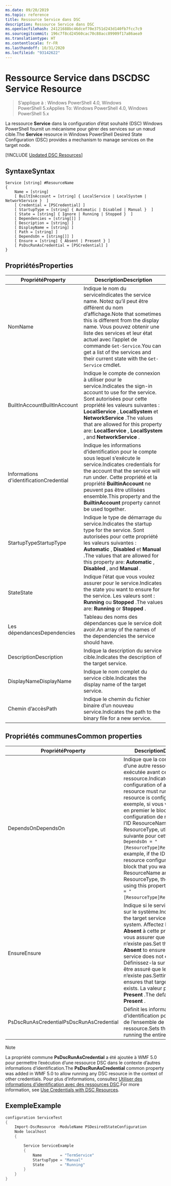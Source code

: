 ```yaml
---
ms.date: 09/20/2019
ms.topic: reference
title: Ressource Service dans DSC
description: Ressource Service dans DSC
ms.openlocfilehash: 24121688bc46dcef70e3751d243d140fb7fcc7c9
ms.sourcegitcommit: 196c7f8cd24560cac70c88acc89909f17a86aea9
ms.translationtype: HT
ms.contentlocale: fr-FR
ms.lasthandoff: 10/31/2020
ms.locfileid: "93142622"
---
```

# <a name="dsc-service-resource"></a><span data-ttu-id="a8baf-103">Ressource Service dans DSC</span><span class="sxs-lookup"><span data-stu-id="a8baf-103">DSC Service Resource</span></span>

> <span data-ttu-id="a8baf-104">S’applique à : Windows PowerShell 4.0, Windows PowerShell 5.x</span><span class="sxs-lookup"><span data-stu-id="a8baf-104">Applies To: Windows PowerShell 4.0, Windows PowerShell 5.x</span></span>

<span data-ttu-id="a8baf-105">La ressource **Service** dans la configuration d’état souhaité (DSC) Windows PowerShell fournit un mécanisme pour gérer des services sur un nœud cible.</span><span class="sxs-lookup"><span data-stu-id="a8baf-105">The **Service** resource in Windows PowerShell Desired State Configuration (DSC) provides a mechanism to manage services on the target node.</span></span>

[!INCLUDE [Updated DSC Resources](../../../../../includes/dsc-resources.md)]

## <a name="syntax"></a><span data-ttu-id="a8baf-106">Syntaxe</span><span class="sxs-lookup"><span data-stu-id="a8baf-106">Syntax</span></span>

```Syntax
Service [string] #ResourceName
{
    Name = [string]
    [ BuiltInAccount = [string] { LocalService | LocalSystem | NetworkService }  ]
    [ Credential = [PSCredential] ]
    [ StartupType = [string] { Automatic | Disabled | Manual }  ]
    [ State = [string] { Ignore | Running | Stopped }  ]
    [ Dependencies = [string[]] ]
    [ Description = [string] ]
    [ DisplayName = [string] ]
    [ Path = [string] ]
    [ DependsOn = [string[]] ]
    [ Ensure = [string] { Absent | Present } ]
    [ PsDscRunAsCredential = [PSCredential] ]
}
```

## <a name="properties"></a><span data-ttu-id="a8baf-107">Propriétés</span><span class="sxs-lookup"><span data-stu-id="a8baf-107">Properties</span></span>

|<span data-ttu-id="a8baf-108">Propriété</span><span class="sxs-lookup"><span data-stu-id="a8baf-108">Property</span></span> |<span data-ttu-id="a8baf-109">Description</span><span class="sxs-lookup"><span data-stu-id="a8baf-109">Description</span></span> |
|---|---|
|<span data-ttu-id="a8baf-110">Nom</span><span class="sxs-lookup"><span data-stu-id="a8baf-110">Name</span></span> |<span data-ttu-id="a8baf-111">Indique le nom du service</span><span class="sxs-lookup"><span data-stu-id="a8baf-111">Indicates the service name.</span></span> <span data-ttu-id="a8baf-112">Notez qu’il peut être différent du nom d’affichage.</span><span class="sxs-lookup"><span data-stu-id="a8baf-112">Note that sometimes this is different from the display name.</span></span> <span data-ttu-id="a8baf-113">Vous pouvez obtenir une liste des services et leur état actuel avec l’applet de commande `Get-Service`.</span><span class="sxs-lookup"><span data-stu-id="a8baf-113">You can get a list of the services and their current state with the `Get-Service` cmdlet.</span></span> |
|<span data-ttu-id="a8baf-114">BuiltInAccount</span><span class="sxs-lookup"><span data-stu-id="a8baf-114">BuiltInAccount</span></span> |<span data-ttu-id="a8baf-115">Indique le compte de connexion à utiliser pour le service.</span><span class="sxs-lookup"><span data-stu-id="a8baf-115">Indicates the sign-in account to use for the service.</span></span> <span data-ttu-id="a8baf-116">Sont autorisées pour cette propriété les valeurs suivantes : **LocalService** , **LocalSystem** et **NetworkService** .</span><span class="sxs-lookup"><span data-stu-id="a8baf-116">The values that are allowed for this property are: **LocalService** , **LocalSystem** , and **NetworkService** .</span></span> |
|<span data-ttu-id="a8baf-117">Informations d'identification</span><span class="sxs-lookup"><span data-stu-id="a8baf-117">Credential</span></span> |<span data-ttu-id="a8baf-118">Indique les informations d’identification pour le compte sous lequel s’exécute le service.</span><span class="sxs-lookup"><span data-stu-id="a8baf-118">Indicates credentials for the account that the service will run under.</span></span> <span data-ttu-id="a8baf-119">Cette propriété et la propriété **BuiltinAccount** ne peuvent pas être utilisées ensemble.</span><span class="sxs-lookup"><span data-stu-id="a8baf-119">This property and the **BuiltinAccount** property cannot be used together.</span></span> |
|<span data-ttu-id="a8baf-120">StartupType</span><span class="sxs-lookup"><span data-stu-id="a8baf-120">StartupType</span></span> |<span data-ttu-id="a8baf-121">Indique le type de démarrage du service.</span><span class="sxs-lookup"><span data-stu-id="a8baf-121">Indicates the startup type for the service.</span></span> <span data-ttu-id="a8baf-122">Sont autorisées pour cette propriété les valeurs suivantes : **Automatic** , **Disabled** et **Manual** .</span><span class="sxs-lookup"><span data-stu-id="a8baf-122">The values that are allowed for this property are: **Automatic** , **Disabled** , and **Manual** .</span></span> |
|<span data-ttu-id="a8baf-123">State</span><span class="sxs-lookup"><span data-stu-id="a8baf-123">State</span></span> |<span data-ttu-id="a8baf-124">Indique l’état que vous voulez assurer pour le service.</span><span class="sxs-lookup"><span data-stu-id="a8baf-124">Indicates the state you want to ensure for the service.</span></span> <span data-ttu-id="a8baf-125">Les valeurs sont : **Running** ou **Stopped** .</span><span class="sxs-lookup"><span data-stu-id="a8baf-125">The values are: **Running** or **Stopped** .</span></span> |
|<span data-ttu-id="a8baf-126">Les dépendances</span><span class="sxs-lookup"><span data-stu-id="a8baf-126">Dependencies</span></span> | <span data-ttu-id="a8baf-127">Tableau des noms des dépendances que le service doit avoir.</span><span class="sxs-lookup"><span data-stu-id="a8baf-127">An array of the names of the dependencies the service should have.</span></span> |
|<span data-ttu-id="a8baf-128">Description</span><span class="sxs-lookup"><span data-stu-id="a8baf-128">Description</span></span> |<span data-ttu-id="a8baf-129">Indique la description du service cible.</span><span class="sxs-lookup"><span data-stu-id="a8baf-129">Indicates the description of the target service.</span></span> |
|<span data-ttu-id="a8baf-130">DisplayName</span><span class="sxs-lookup"><span data-stu-id="a8baf-130">DisplayName</span></span> |<span data-ttu-id="a8baf-131">Indique le nom complet du service cible.</span><span class="sxs-lookup"><span data-stu-id="a8baf-131">Indicates the display name of the target service.</span></span> |
|<span data-ttu-id="a8baf-132">Chemin d’accès</span><span class="sxs-lookup"><span data-stu-id="a8baf-132">Path</span></span> |<span data-ttu-id="a8baf-133">Indique le chemin du fichier binaire d’un nouveau service.</span><span class="sxs-lookup"><span data-stu-id="a8baf-133">Indicates the path to the binary file for a new service.</span></span> |

## <a name="common-properties"></a><span data-ttu-id="a8baf-134">Propriétés communes</span><span class="sxs-lookup"><span data-stu-id="a8baf-134">Common properties</span></span>

|<span data-ttu-id="a8baf-135">Propriété</span><span class="sxs-lookup"><span data-stu-id="a8baf-135">Property</span></span> |<span data-ttu-id="a8baf-136">Description</span><span class="sxs-lookup"><span data-stu-id="a8baf-136">Description</span></span> |
|---|---|
|<span data-ttu-id="a8baf-137">DependsOn</span><span class="sxs-lookup"><span data-stu-id="a8baf-137">DependsOn</span></span> |<span data-ttu-id="a8baf-138">Indique que la configuration d’une autre ressource doit être exécutée avant celle de cette ressource.</span><span class="sxs-lookup"><span data-stu-id="a8baf-138">Indicates that the configuration of another resource must run before this resource is configured.</span></span> <span data-ttu-id="a8baf-139">Par exemple, si vous voulez exécuter en premier le bloc de script de configuration de ressource ayant l’ID ResourceName et le type ResourceType, utilisez la syntaxe suivante pour cette propriété : `DependsOn = "[ResourceType]ResourceName"`.</span><span class="sxs-lookup"><span data-stu-id="a8baf-139">For example, if the ID of the resource configuration script block that you want to run first is ResourceName and its type is ResourceType, the syntax for using this property is `DependsOn = "[ResourceType]ResourceName"`.</span></span> |
|<span data-ttu-id="a8baf-140">Ensure</span><span class="sxs-lookup"><span data-stu-id="a8baf-140">Ensure</span></span> |<span data-ttu-id="a8baf-141">Indique si le service cible existe sur le système.</span><span class="sxs-lookup"><span data-stu-id="a8baf-141">Indicates whether the target service exists on the system.</span></span> <span data-ttu-id="a8baf-142">Affectez la valeur **Absent** à cette propriété pour vous assurer que le service cible n’existe pas.</span><span class="sxs-lookup"><span data-stu-id="a8baf-142">Set this property to **Absent** to ensure that the target service does not exist.</span></span> <span data-ttu-id="a8baf-143">Définissez-la sur **Present** pour être assuré que le service cible n’existe pas.</span><span class="sxs-lookup"><span data-stu-id="a8baf-143">Setting it to **Present** ensures that target service exists.</span></span> <span data-ttu-id="a8baf-144">La valeur par défaut est **Present** .</span><span class="sxs-lookup"><span data-stu-id="a8baf-144">The default value is **Present** .</span></span> |
|<span data-ttu-id="a8baf-145">PsDscRunAsCredential</span><span class="sxs-lookup"><span data-stu-id="a8baf-145">PsDscRunAsCredential</span></span> |<span data-ttu-id="a8baf-146">Définit les informations d’identification pour l’exécution de l’ensemble de la ressource.</span><span class="sxs-lookup"><span data-stu-id="a8baf-146">Sets the credential for running the entire resource as.</span></span> |

> [!NOTE]
> <span data-ttu-id="a8baf-147">La propriété commune **PsDscRunAsCredential** a été ajoutée à WMF 5.0 pour permettre l’exécution d’une ressource DSC dans le contexte d’autres informations d’identification.</span><span class="sxs-lookup"><span data-stu-id="a8baf-147">The **PsDscRunAsCredential** common property was added in WMF 5.0 to allow running any DSC resource in the context of other credentials.</span></span> <span data-ttu-id="a8baf-148">Pour plus d’informations, consultez [Utiliser des informations d’identification avec des ressources DSC](../../../configurations/runasuser.md).</span><span class="sxs-lookup"><span data-stu-id="a8baf-148">For more information, see [Use Credentials with DSC Resources](../../../configurations/runasuser.md).</span></span>

## <a name="example"></a><span data-ttu-id="a8baf-149">Exemple</span><span class="sxs-lookup"><span data-stu-id="a8baf-149">Example</span></span>

```powershell
configuration ServiceTest
{
    Import-DscResource -ModuleName PSDesiredStateConfiguration
    Node localhost
    {

        Service ServiceExample
        {
            Name        = "TermService"
            StartupType = "Manual"
            State       = "Running"
        }
    }
}
```
